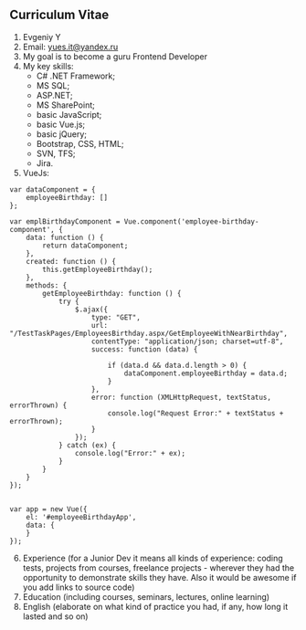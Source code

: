 ## Curriculum Vitae

1. Evgeniy Y
2. Email: yues.it@yandex.ru
3. My goal is to become a guru Frontend Developer
4. My key skills: 
    * C# .NET Framework;
    * MS SQL;
    * ASP.NET;
    * MS SharePoint;
    * basic JavaScript;
    * basic Vue.js;
    * basic jQuery;
    * Bootstrap, CSS, HTML;
    * SVN, TFS;
    * Jira.
5. VueJs:
```
var dataComponent = {
	employeeBirthday: []
};

var emplBirthdayComponent = Vue.component('employee-birthday-component', {
	data: function () {
		return dataComponent;
	},
	created: function () {
        this.getEmployeeBirthday();
	},
	methods: {
		getEmployeeBirthday: function () {
			try {
				$.ajax({
					type: "GET",
                    url: "/TestTaskPages/EmployeesBirthday.aspx/GetEmployeeWithNearBirthday",
					contentType: "application/json; charset=utf-8",
                    success: function (data) {

                        if (data.d && data.d.length > 0) {
							dataComponent.employeeBirthday = data.d;
						}
					},
					error: function (XMLHttpRequest, textStatus, errorThrown) {
						console.log("Request Error:" + textStatus + errorThrown);
					}
				});
			} catch (ex) {
				console.log("Error:" + ex);
			}
		}
	}
});


var app = new Vue({
    el: '#employeeBirthdayApp',
	data: {
	}
});
```

6. Experience (for a Junior Dev it means all kinds of experience: coding tests, projects from courses,
freelance projects - wherever they had the opportunity to demonstrate skills they have.
Also it would be awesome if you add links to source code)
7. Education (including courses, seminars, lectures, online learning)
8. English (elaborate on what kind of practice you had, if any, how long it lasted and so on)
